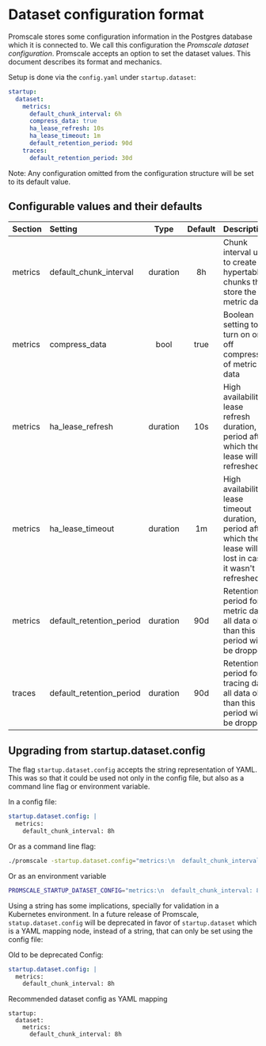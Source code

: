 # Dataset configuration format

Promscale stores some configuration information in the Postgres database which it is connected to. We call this configuration the *Promscale dataset configuration*. Promscale accepts an option to set the dataset values. This document describes its format and mechanics.

Setup is done via the `config.yaml` under `startup.dataset`:

```yaml
startup:
  dataset:
    metrics:
      default_chunk_interval: 6h
      compress_data: true
      ha_lease_refresh: 10s
      ha_lease_timeout: 1m
      default_retention_period: 90d
    traces:
      default_retention_period: 30d
```

Note: Any configuration omitted from the configuration structure will be set to its default value.

## Configurable values and their defaults

| Section | Setting                  | Type     | Default | Description                                                                                                     |
|:--------|:-------------------------|:--------:|:-------:|:----------------------------------------------------------------------------------------------------------------|
| metrics | default_chunk_interval   | duration |   8h    | Chunk interval used to create hypertable chunks that store the metric data                                      |
| metrics | compress_data            |   bool   |  true   | Boolean setting to turn on or off compression of metric data                                                    |
| metrics | ha_lease_refresh         | duration |   10s   | High availability lease refresh duration, period after which the lease will be refreshed                        |
| metrics | ha_lease_timeout         | duration |   1m    | High availability lease timeout duration, period after which the lease will be lost in case it wasn't refreshed |
| metrics | default_retention_period | duration |   90d   | Retention period for metric data, all data older than this period will be dropped                               |
| traces  | default_retention_period | duration |   90d   | Retention period for tracing data, all data older than this period will be dropped                              |

## Upgrading from startup.dataset.config

The flag `startup.dataset.config` accepts the string representation of YAML.
This was so that it could be used not only in the config file, but also as
a command line flag or environment variable.

In a config file:

```yaml
startup.dataset.config: |
  metrics:
    default_chunk_interval: 8h
```

Or as a command line flag:

```bash
./promscale -startup.dataset.config="metrics:\n  default_chunk_interval: 8h"
```

Or as an environment variable

```bash
PROMSCALE_STARTUP_DATASET_CONFIG="metrics:\n  default_chunk_interval: 8h" ./promscale
```

Using a string has some implications, specially for validation in a
Kubernetes environment. In a future release of Promscale,
`statup.dataset.config` will be deprecated in favor of `startup.dataset`
which is a YAML mapping node, instead of a string, that can only be set
using the config file:

Old to be deprecated Config:

```yaml
startup.dataset.config: |
  metrics:
    default_chunk_interval: 8h
```

Recommended dataset config as YAML mapping

```
startup:
  dataset:
    metrics:
      default_chunk_interval: 8h
```
